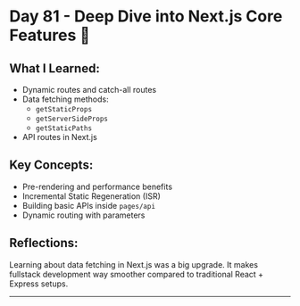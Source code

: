 # Day 81 - Deep Dive into Next.js Core Features 🧠

## What I Learned:
- Dynamic routes and catch-all routes
- Data fetching methods:
  - `getStaticProps`
  - `getServerSideProps`
  - `getStaticPaths`
- API routes in Next.js

## Key Concepts:
- Pre-rendering and performance benefits
- Incremental Static Regeneration (ISR)
- Building basic APIs inside `pages/api`
- Dynamic routing with parameters

## Reflections:
Learning about data fetching in Next.js was a big upgrade. It makes fullstack development way smoother compared to traditional React + Express setups.

---

